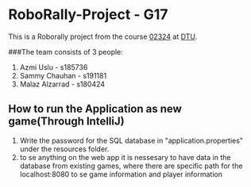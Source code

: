 # RoboRally-Project - G17

This is a Roborally project from the course [02324](https://kurser.dtu.dk/course/02324) at [DTU](https://www.dtu.dk/).

###The team consists of 3 people:
1. Azmi Uslu - s185736
2. Sammy Chauhan - s191181
3. Malaz Alzarrad - s180424

## How to run the Application as new game(Through IntelliJ)
1. Write the password for the SQL database in "application.properties" under the resources folder.
2. to se anything on the web app it is nessesary to have data in the database from existing games, where there are specific path for the localhost:8080 to se game information and player information
